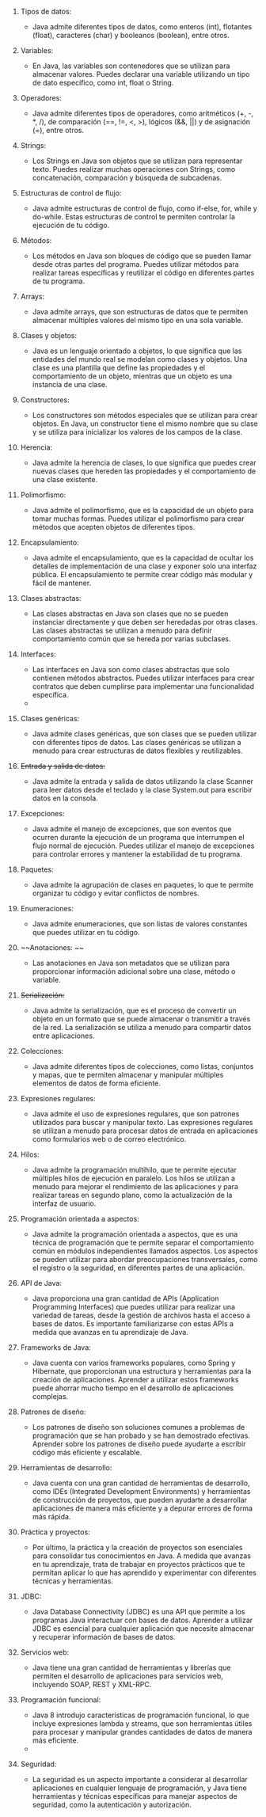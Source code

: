 1. Tipos de datos: 
	- Java admite diferentes tipos de datos, como enteros (int), flotantes (float), caracteres (char) y booleanos (boolean), entre otros.
    
2. Variables: 
	- En Java, las variables son contenedores que se utilizan para almacenar valores. Puedes declarar una variable utilizando un tipo de dato específico, como int, float o String.

3. Operadores: 
	- Java admite diferentes tipos de operadores, como aritméticos (+, -, *, /), de comparación (==, !=, <, >), lógicos (&&, ||) y de asignación (=), entre otros.

4. Strings: 
	- Los Strings en Java son objetos que se utilizan para representar texto. Puedes realizar muchas operaciones con Strings, como concatenación, comparación y búsqueda de subcadenas.
    
5. Estructuras de control de flujo: 
	- Java admite estructuras de control de flujo, como if-else, for, while y do-while. Estas estructuras de control te permiten controlar la ejecución de tu código.
    
6. Métodos: 
	- Los métodos en Java son bloques de código que se pueden llamar desde otras partes del programa. Puedes utilizar métodos para realizar tareas específicas y reutilizar el código en diferentes partes de tu programa.

7. Arrays: 
	- Java admite arrays, que son estructuras de datos que te permiten almacenar múltiples valores del mismo tipo en una sola variable.

8. Clases y objetos: 
	- Java es un lenguaje orientado a objetos, lo que significa que las entidades del mundo real se modelan como clases y objetos. Una clase es una plantilla que define las propiedades y el comportamiento de un objeto, mientras que un objeto es una instancia de una clase.
    
9. Constructores: 
	- Los constructores son métodos especiales que se utilizan para crear objetos. En Java, un constructor tiene el mismo nombre que su clase y se utiliza para inicializar los valores de los campos de la clase.
    
10. Herencia: 
	- Java admite la herencia de clases, lo que significa que puedes crear nuevas clases que hereden las propiedades y el comportamiento de una clase existente.
    
11. Polimorfismo: 
	- Java admite el polimorfismo, que es la capacidad de un objeto para tomar muchas formas. Puedes utilizar el polimorfismo para crear métodos que acepten objetos de diferentes tipos.
    
12. Encapsulamiento: 
	- Java admite el encapsulamiento, que es la capacidad de ocultar los detalles de implementación de una clase y exponer solo una interfaz pública. El encapsulamiento te permite crear código más modular y fácil de mantener.

13. Clases abstractas: 
	- Las clases abstractas en Java son clases que no se pueden instanciar directamente y que deben ser heredadas por otras clases. Las clases abstractas se utilizan a menudo para definir comportamiento común que se hereda por varias subclases.

14. Interfaces: 
	- Las interfaces en Java son como clases abstractas que solo contienen métodos abstractos. Puedes utilizar interfaces para crear contratos que deben cumplirse para implementar una funcionalidad específica.
	- 

15. Clases genéricas: 
	- Java admite clases genéricas, que son clases que se pueden utilizar con diferentes tipos de datos. Las clases genéricas se utilizan a menudo para crear estructuras de datos flexibles y reutilizables.

16. ~~Entrada y salida de datos:~~ 
	- Java admite la entrada y salida de datos utilizando la clase Scanner para leer datos desde el teclado y la clase System.out para escribir datos en la consola.
    
17. Excepciones: 
	- Java admite el manejo de excepciones, que son eventos que ocurren durante la ejecución de un programa que interrumpen el flujo normal de ejecución. Puedes utilizar el manejo de excepciones para controlar errores y mantener la estabilidad de tu programa.
    
18. Paquetes: 
	- Java admite la agrupación de clases en paquetes, lo que te permite organizar tu código y evitar conflictos de nombres.
    
19. Enumeraciones: 
	- Java admite enumeraciones, que son listas de valores constantes que puedes utilizar en tu código.
    
20. ~~Anotaciones: ~~
	- Las anotaciones en Java son metadatos que se utilizan para proporcionar información adicional sobre una clase, método o variable.
    
21. ~~Serialización:~~ 
	- Java admite la serialización, que es el proceso de convertir un objeto en un formato que se puede almacenar o transmitir a través de la red. La serialización se utiliza a menudo para compartir datos entre aplicaciones.

22. Colecciones: 
	- Java admite diferentes tipos de colecciones, como listas, conjuntos y mapas, que te permiten almacenar y manipular múltiples elementos de datos de forma eficiente.
    
23. Expresiones regulares: 
	- Java admite el uso de expresiones regulares, que son patrones utilizados para buscar y manipular texto. Las expresiones regulares se utilizan a menudo para procesar datos de entrada en aplicaciones como formularios web o de correo electrónico.
    
24. Hilos: 
	- Java admite la programación multihilo, que te permite ejecutar múltiples hilos de ejecución en paralelo. Los hilos se utilizan a menudo para mejorar el rendimiento de las aplicaciones y para realizar tareas en segundo plano, como la actualización de la interfaz de usuario.
    
25. Programación orientada a aspectos: 
	- Java admite la programación orientada a aspectos, que es una técnica de programación que te permite separar el comportamiento común en módulos independientes llamados aspectos. Los aspectos se pueden utilizar para abordar preocupaciones transversales, como el registro o la seguridad, en diferentes partes de una aplicación.
    
26. API de Java: 
	- Java proporciona una gran cantidad de APIs (Application Programming Interfaces) que puedes utilizar para realizar una variedad de tareas, desde la gestión de archivos hasta el acceso a bases de datos. Es importante familiarizarse con estas APIs a medida que avanzas en tu aprendizaje de Java.
    
27. Frameworks de Java: 
	- Java cuenta con varios frameworks populares, como Spring y Hibernate, que proporcionan una estructura y herramientas para la creación de aplicaciones. Aprender a utilizar estos frameworks puede ahorrar mucho tiempo en el desarrollo de aplicaciones complejas.
    
28. Patrones de diseño: 
	- Los patrones de diseño son soluciones comunes a problemas de programación que se han probado y se han demostrado efectivas. Aprender sobre los patrones de diseño puede ayudarte a escribir código más eficiente y escalable.
    
29. Herramientas de desarrollo:
	- Java cuenta con una gran cantidad de herramientas de desarrollo, como IDEs (Integrated Development Environments) y herramientas de construcción de proyectos, que pueden ayudarte a desarrollar aplicaciones de manera más eficiente y a depurar errores de forma más rápida.
    
30. Práctica y proyectos:
	- Por último, la práctica y la creación de proyectos son esenciales para consolidar tus conocimientos en Java. A medida que avanzas en tu aprendizaje, trata de trabajar en proyectos prácticos que te permitan aplicar lo que has aprendido y experimentar con diferentes técnicas y herramientas.

31. JDBC:
	- Java Database Connectivity (JDBC) es una API que permite a los programas Java interactuar con bases de datos. Aprender a utilizar JDBC es esencial para cualquier aplicación que necesite almacenar y recuperar información de bases de datos.

31. Servicios web:
	- Java tiene una gran cantidad de herramientas y librerías que permiten el desarrollo de aplicaciones para servicios web, incluyendo SOAP, REST y XML-RPC.
    
32. Programación funcional:
	- Java 8 introdujo características de programación funcional, lo que incluye expresiones lambda y streams, que son herramientas útiles para procesar y manipular grandes cantidades de datos de manera más eficiente.
	- 
31. Seguridad:
	- La seguridad es un aspecto importante a considerar al desarrollar aplicaciones en cualquier lenguaje de programación, y Java tiene herramientas y técnicas específicas para manejar aspectos de seguridad, como la autenticación y autorización.